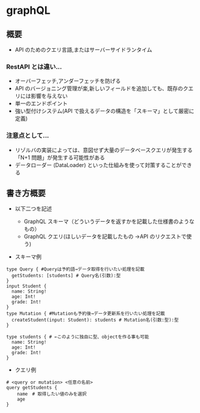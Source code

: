 # graphQL

## 概要

- API のためのクエリ言語,またはサーバーサイドランタイム

### RestAPI とは違い...

- オーバーフェッチ,アンダーフェッチを防げる
- API のバージョニング管理が楽,新しいフィールドを追加しても、既存のクエリには影響を与えない
- 単一のエンドポイント
- 強い型付けシステム(API で扱えるデータの構造を「スキーマ」として厳密に定義)

### 注意点として...

- リゾルバの実装によっては、意図せず大量のデータベースクエリが発生する「N+1 問題」が発生する可能性がある
- データローダー (DataLoader) といった仕組みを使って対策することができる

## 書き方概要

- 以下二つを記述
  - GraphQL スキーマ（どういうデータを返すかを記載した仕様書のようなもの）
  - GraphQL クエリ(ほしいデータを記載したもの →API のリクエストで使う)

- スキーマ例
```
type Query { #Queryは予約語→データ取得を行いたい処理を記載
  getStudents: [students] # Query名(引数):型
}
input Student {
  name: String!
  age: Int!
  grade: Int!
}
type Mutation { #Mutationも予約後→データ更新系を行いたい処理を記載
  createStudent(input: Student): students # Mutation名(引数:型):型
}

type students { # ←このように独自に型、objectを作る事も可能
  name: String!
  age: Int!
  grade: Int!
}
```
- クエリ例
```
# <query or mutation> <任意の名前>
query getStudents {
    name　# 取得したい値のみを選択
    age
}
```
